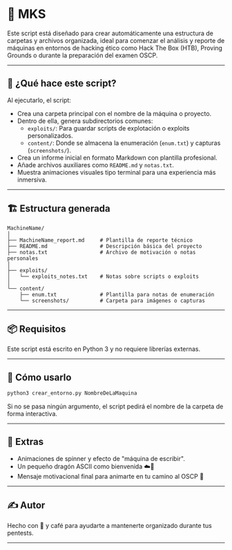 # 🧰 MKS 

Este script está diseñado para crear automáticamente una estructura de carpetas y archivos organizada, ideal para comenzar el análisis y reporte de máquinas en entornos de hacking ético como Hack The Box (HTB), Proving Grounds o durante la preparación del examen OSCP.

---

## 🚀 ¿Qué hace este script?

Al ejecutarlo, el script:

- Crea una carpeta principal con el nombre de la máquina o proyecto.
- Dentro de ella, genera subdirectorios comunes:
  - `exploits/`: Para guardar scripts de explotación o exploits personalizados.
  - `content/`: Donde se almacena la enumeración (`enum.txt`) y capturas (`screenshots/`).
- Crea un informe inicial en formato Markdown con plantilla profesional.
- Añade archivos auxiliares como `README.md` y `notas.txt`.
- Muestra animaciones visuales tipo terminal para una experiencia más inmersiva.

---

## 🏗️ Estructura generada

```
MachineName/
│
├── MachineName_report.md     # Plantilla de reporte técnico
├── README.md                 # Descripción básica del proyecto
├── notas.txt                 # Archivo de motivación o notas personales
│
├── exploits/
│   └── exploits_notes.txt    # Notas sobre scripts o exploits
│
└── content/
    ├── enum.txt              # Plantilla para notas de enumeración
    └── screenshots/          # Carpeta para imágenes o capturas
```

---

## 📦 Requisitos

Este script está escrito en Python 3 y no requiere librerías externas.

---

## 🧪 Cómo usarlo

```bash
python3 crear_entorno.py NombreDeLaMaquina
```

Si no se pasa ningún argumento, el script pedirá el nombre de la carpeta de forma interactiva.

---

## 🎨 Extras

- Animaciones de spinner y efecto de "máquina de escribir".
- Un pequeño dragón ASCII como bienvenida ☁️🐉
- Mensaje motivacional final para animarte en tu camino al OSCP 💪

---

## ✍️ Autor

Hecho con 🧠 y café para ayudarte a mantenerte organizado durante tus pentests.

---
